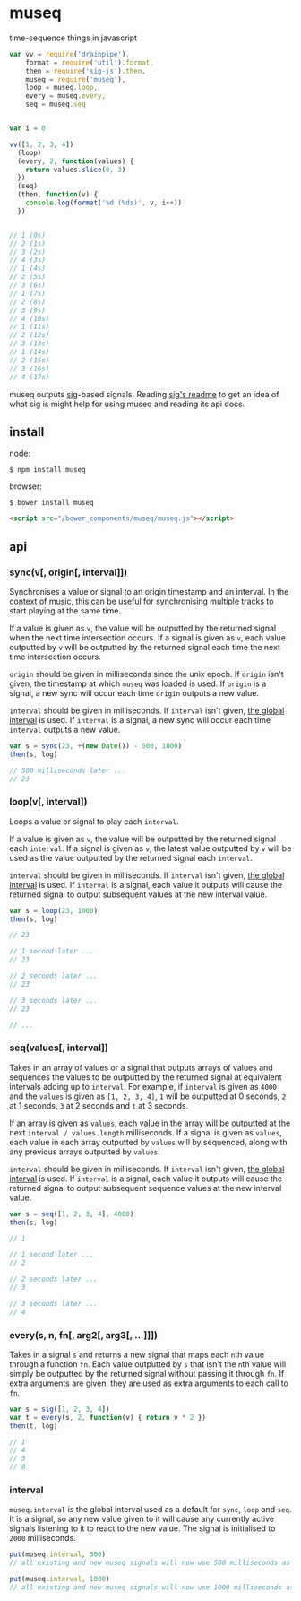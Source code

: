 # museq

time-sequence things in javascript

```javascript
var vv = require('drainpipe'),
    format = require('util').format,
    then = require('sig-js').then,
    museq = require('museq'),
    loop = museq.loop,
    every = museq.every,
    seq = museq.seq


var i = 0

vv([1, 2, 3, 4])
  (loop)
  (every, 2, function(values) {
    return values.slice(0, 3)
  })
  (seq)
  (then, function(v) {
    console.log(format('%d (%ds)', v, i++))
  })


// 1 (0s)
// 2 (1s)
// 3 (2s)
// 4 (3s)
// 1 (4s)
// 2 (5s)
// 3 (6s)
// 1 (7s)
// 2 (8s)
// 3 (9s)
// 4 (10s)
// 1 (11s)
// 2 (12s)
// 3 (13s)
// 1 (14s)
// 2 (15s)
// 3 (16s)
// 4 (17s)
```

museq outputs [sig](https://github.com/justinvdm/sig)-based signals. Reading [sig's readme](https://github.com/justinvdm/sig#sig) to get an idea of what sig is might help for using museq and reading its api docs.


## install

node:

```
$ npm install museq
```

browser:

```
$ bower install museq
```

```html
<script src="/bower_components/museq/museq.js"></script>
```


## api

### sync(v[, origin[, interval]])

Synchronises a value or signal to an origin timestamp and an interval. In the context of music, this can be useful for synchronising multiple tracks to start playing at the same time. 

If a value is given as `v`, the value will be outputted by the returned signal when the next time intersection occurs. If a signal is given as `v`, each value outputted by `v` will be outputted by the returned signal each time the next time intersection occurs.

`origin` should be given in milliseconds since the unix epoch. If `origin` isn't given, the timestamp at which `museq` was loaded is used. If `origin` is a signal, a new sync will occur each time `origin` outputs a new value.

`interval` should be given in milliseconds. If `interval` isn't given, [the global interval](#interval) is used. If `interval` is a signal, a new sync will occur each time `interval` outputs a new value.

```javascript
var s = sync(23, +(new Date()) - 500, 1000)
then(s, log)

// 500 milliseconds later ...
// 23
```

### loop(v[, interval])

Loops a value or signal to play each `interval`.

If a value is given as `v`, the value will be outputted by the returned signal each `interval`. If a signal is given as `v`, the latest value outputted by `v` will be used as the value outputted by the returned signal each `interval`.

`interval` should be given in milliseconds. If `interval` isn't given, [the global interval](#interval) is used. If `interval` is a signal, each value it outputs will cause the returned signal to output subsequent values at the new interval value.

```javascript
var s = loop(23, 1000)
then(s, log)

// 23

// 1 second later ...
// 23

// 2 seconds later ...
// 23

// 3 seconds later ...
// 23

// ...
```

### seq(values[, interval])

Takes in an array of values or a signal that outputs arrays of values and sequences the values to be outputted by the returned signal at equivalent intervals adding up to `interval`. For example, if `interval` is given as `4000` and the `values` is given as `[1, 2, 3, 4]`, `1` will be outputted at 0 seconds, `2` at 1 seconds, `3` at 2 seconds and `t` at 3 seconds.

If an array is given as `values`, each value in the array will be outputted at the next `interval / values.length` milliseconds. If a signal is given as `values`, each value in each array outputted by `values` will by sequenced, along with any previous arrays outputted by `values`.

`interval` should be given in milliseconds. If `interval` isn't given, [the global interval](#interval) is used. If `interval` is a signal, each value it outputs will cause the returned signal to output subsequent sequence values at the new interval value.


```javascript
var s = seq([1, 2, 3, 4], 4000)
then(s, log)

// 1

// 1 second later ...
// 2

// 2 seconds later ...
// 3

// 3 seconds later ...
// 4
```

### every(s, n, fn[, arg2[, arg3[, ...]]])

Takes in a signal `s` and returns a new signal that maps each `n`th value through a function `fn`. Each value outputted by `s` that isn't the `n`th value will simply be outputted by the returned signal without passing it through `fn`. If extra arguments are given, they are used as extra arguments to each call to `fn`.


```javascript
var s = sig([1, 2, 3, 4])
var t = every(s, 2, function(v) { return v * 2 })
then(t, log)

// 1
// 4
// 3
// 8
```


### interval

`museq.interval` is the global interval used as a default for `sync`, `loop` and `seq`. It is a signal, so any new value given to it will cause any currently active signals listening to it to react to the new value. The signal is initialised to `2000` milliseconds.

```javascript
put(museq.interval, 500)
// all existing and new museq signals will now use 500 milliseconds as their interval

put(museq.interval, 1000)
// all existing and new museq signals will now use 1000 milliseconds as their interval
```
